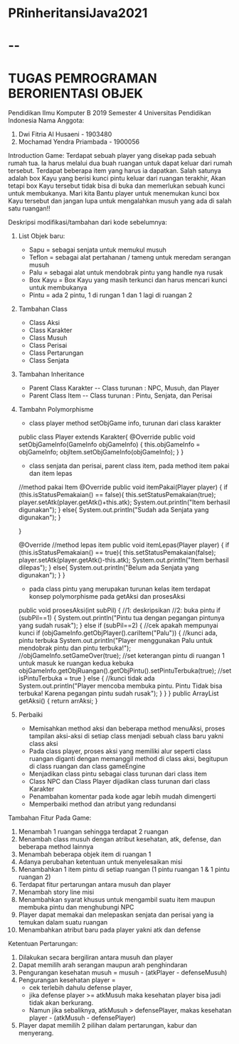 # PRinheritansiJava2021

--
====================================
TUGAS PEMROGRAMAN BERORIENTASI OBJEK
====================================
Pendidikan Ilmu Komputer B 2019 Semester 4 Universitas Pendidikan Indonesia
Nama Anggota:
1. Dwi Fitria Al Husaeni	- 1903480
2. Mochamad Yendra Priambada 	- 1900056

Introduction Game:
Terdapat sebuah player yang disekap pada sebuah rumah tua.
Ia harus melalui dua buah ruangan untuk dapat keluar dari rumah tersebut.
Terdapat beberapa item yang harus ia dapatkan. Salah satunya adalah box Kayu
yang berisi kunci pintu keluar dari ruangan terakhir, Akan tetapi box Kayu
tersebut tidak bisa di buka dan memerlukan sebuah kunci untuk membukanya. 
Mari kita Bantu player untuk menemukan kunci box Kayu tersebut dan jangan
lupa untuk mengalahkan musuh yang ada di salah satu ruangan!!

Deskripsi modifikasi/tambahan dari kode sebelumnya:

1. List Objek baru:
   - Sapu = sebagai senjata untuk memukul musuh
   - Teflon = sebagai alat pertahanan / tameng untuk meredam serangan musuh
   - Palu = sebagai alat untuk mendobrak pintu yang handle nya rusak
   - Box Kayu = Box Kayu yang masih terkunci dan harus mencari kunci untuk membukanya
   - Pintu = ada 2 pintu, 1 di rungan 1 dan 1 lagi  di ruangan 2
2. Tambahan Class
   - Class Aksi 
   - Class Karakter
   - Class Musuh
   - Class Perisai
   - Class Pertarungan
   - Class Senjata
3. Tambahan Inheritance
   - Parent Class Karakter
     -- Class turunan : NPC, Musuh, dan Player
   - Parent Class Item
     -- Class turunan : Pintu, Senjata, dan Perisai
4. Tambahn Polymorphisme
   - class player method setObjGame info, turunan dari class karakter
   
   public class Player extends Karakter{
      @Override
       public void setObjGameInfo(GameInfo objGameInfo) {
           this.objGameInfo = objGameInfo;
           objItem.setObjGameInfo(objGameInfo);
       }
   }
   
   - class senjata dan perisai, parent class item, pada method item pakai dan item lepas
   
    //method pakai Item
    @Override
    public void itemPakai(Player player) {
        if (this.isStatusPemakaian() == false){
            this.setStatusPemakaian(true);
            player.setAtk(player.getAtk()+this.atk);
            System.out.println("Item berhasil digunakan");
        }
        else{
            System.out.println("Sudah ada Senjata yang digunakan");
        }

    }

    @Override
    //method lepas item
    public void itemLepas(Player player) {
        if (this.isStatusPemakaian() == true){
            this.setStatusPemakaian(false);
            player.setAtk(player.getAtk()-this.atk);
            System.out.println("Item berhasil dilepas");
        }
        else{
            System.out.println("Belum ada Senjata yang digunakan");
        }
    }
    
   - pada class pintu yang merupakan turunan kelas item terdapat konsep polymorphisme pada getAksi dan prosesAksi
   
   public void prosesAksi(int subPil) {
        //1: deskripsikan
        //2: buka pintu
        if (subPil==1) {
            System.out.println("Pintu tua dengan pegangan pintunya yang sudah rusak");
        }
        else if (subPil==2) {
            //cek apakah mempunyai kunci
            if (objGameInfo.getObjPlayer().cariItem("Palu")) {
                //kunci ada, pintu terbuka
                System.out.println("Player menggunakan Palu untuk mendobrak pintu dan pintu terbuka!");
                //objGameInfo.setGameOver(true);
                //set keterangan pintu di ruangan 1 untuk masuk ke ruangan kedua kebuka
                objGameInfo.getObjRuangan().getObjPintu().setPintuTerbuka(true); //set isPintuTerbuka = true
            }
            else {
                //kunci tidak ada
                System.out.println("Player mencoba membuka pintu. Pintu Tidak bisa terbuka! Karena pegangan pintu sudah rusak");
            }
        }
    }
    public ArrayList<String> getAksi() {
        return arrAksi;
    }
   
5. Perbaiki
   - Memisahkan method aksi dan beberapa method menuAksi, proses tampilan aksi-aksi  di setiap class 
     menjadi sebuah class baru yakni class aksi
   - Pada class player, proses aksi yang memiliki alur 
     seperti class ruangan diganti dengan memanggil 
     method di class aksi, begitupun di class ruangan dan class gameEngine
   - Menjadikan class pintu sebagai class turunan dari class item
   - Class NPC dan Class Player dijadikan class turunan dari class Karakter
   - Penambahan komentar pada kode agar lebih mudah dimengerti
   - Memperbaiki method dan atribut yang redundansi

Tambahan Fitur Pada Game:
1. Menambah 1 ruangan sehingga terdapat 2 ruangan
2. Menambah class musuh dengan atribut kesehatan, atk, defense, dan beberapa method lainnya
3. Menambah beberapa objek item di ruangan 1 
4. Adanya perubahan ketentuan untuk menyelesaikan misi
5. Menambahkan 1 item pintu di setiap ruangan (1 pintu ruangan 1 & 1 pintu ruangan 2)
6. Terdapat fitur pertarungan antara musuh dan player
7. Menambah story line misi
8. Menambahkan syarat khusus untuk mengambil suatu item maupun membuka pintu dan menghubungi NPC
9. Player dapat memakai dan melepaskan senjata dan perisai yang ia temukan dalam suatu ruangan
10. Menambahkan atribut baru pada player yakni atk dan defense

Ketentuan Pertarungan:
1. Dilakukan secara bergiliran antara musuh dan player
2. Dapat memilih arah serangan maupun arah penghindaran
3. Pengurangan kesehatan musuh = musuh - (atkPlayer - defenseMusuh)
4. Pengurangan kesehatan player = 
   - cek terlebih dahulu defense player, 
   - jika defense player >= atkMusuh maka kesehatan 
     player bisa jadi tidak akan berkurang.
   - Namun jika sebaliknya, atkMusuh > defensePlayer, makas
     kesehatan player - (atkMusuh - defensePlayer)
5. Player dapat memilih 2 pilihan dalam pertarungan, kabur dan menyerang.
